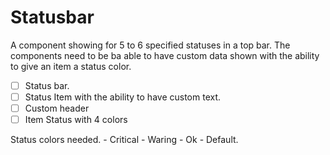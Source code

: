 # Statusbar

A component showing for 5 to 6 specified statuses in a top bar.
The components need to be ba able to have custom data shown with
the ability to give an item a status color.

- [ ] Status bar.
- [ ] Status Item with the ability to have custom text.
- [ ] Custom header
- [ ] Item Status with 4 colors 

Status colors needed.
    - Critical
    - Waring
    - Ok
    - Default.


